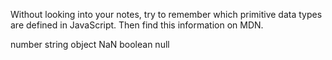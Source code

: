 Without looking into your notes, try to remember which primitive data types are defined in JavaScript. Then find this information on MDN.

number
string
object
NaN
boolean
null

